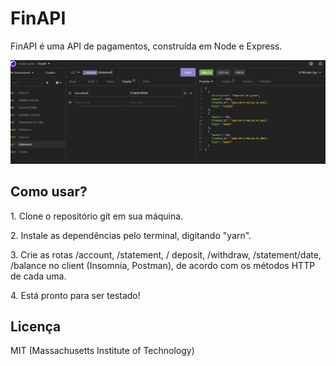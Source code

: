 # FinAPI


<p>FinAPI é uma API de pagamentos, construída em Node e Express.</p>

<img src="finAPI.png">


<h2>Como usar?</h2>

<p>1. Clone o repositório git em sua máquina.</p>

<p>2. Instale as dependências pelo terminal, digitando "yarn".</p>

<p>3. Crie as rotas /account, /statement, / deposit, /withdraw, /statement/date, /balance no client (Insomnia, Postman), de acordo com os métodos HTTP de cada uma.</p>

<p>4. Está pronto para ser testado!</p>

<h2>Licença</h2>

<p>MIT (Massachusetts Institute of Technology)</p>
